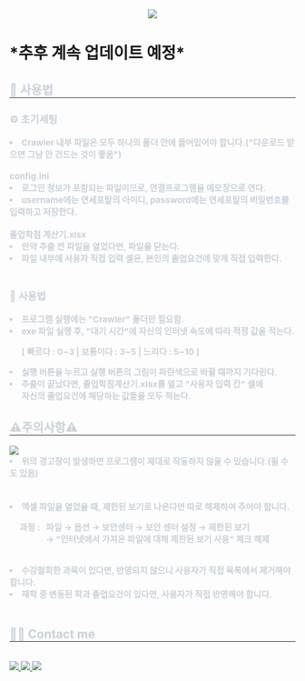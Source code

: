 <div align= "center">
    <img src="https://capsule-render.vercel.app/api?type=waving&color=0:fed2ea,100:fc3dff&height=180&text=수강%20정보%20추출%20프로그램&animation=twinkling&fontColor=48005c&fontSize=50" />
    </div>
    <div style="text-align: left;">
		<h1>*추후 계속 업데이트 예정*</h1>
    <h2 style="border-bottom: 1px solid #21262d; color: #c9d1d9;"> 📒 사용법 </h2>  
    <div style="font-weight: 700; font-size: 15px; text-align: left; color: #c9d1d9;">
	<h3>⚙ 초기세팅</h3>  
	    <li> Crawler 내부 파일은 모두 하나의 폴더 안에 들어있어야 합니다.("다운로드 받으면 그냥 안 건드는 것이 좋음")</li>
            <br>
            config.ini 
            <li> 로그인 정보가 포함되는 파일이므로, 연결프로그램을 메모장으로 연다.</li>
            <li> username에는 연세포탈의 아이디, password에는 연세포탈의 비밀번호를 입력하고 저장한다.</li>
            <br>
            졸업학점 계산기.xlsx
            <li> 만약 추출 전 파일을 열었다면, 파일을 닫는다.</li>
            <li> 파일 내부에 사용자 직접 입력 셀은, 본인의 졸업요건에 맞게 직접 입력한다.</li>
            <br>
        <h3>📄 사용법</h3>
	<li>프로그램 실행에는 "Crawler" 폴더만 필요함.</li>    
        <li>exe 파일 실행 후, "대기 시간"에 자신의 인터넷 속도에 따라 적정 값을 적는다.</li>
        <p>&nbsp;&nbsp;&nbsp;&nbsp;&nbsp; [ 빠르다 : 0~3 | 보통이다 : 3~5 | 느리다 : 5~10 ]</p>
        <li>실행 버튼을 누르고 실행 버튼의 그림이 파란색으로 바뀔 때까지 기다린다.</li>
        <li>추출이 끝났다면, 졸업학점계산기.xlsx를 열고 "사용자 입력 칸" 셀에 <br> &nbsp;&nbsp;&nbsp;&nbsp;&nbsp;
            자신의 졸업요건에 해당하는 값들을 모두 적는다.</li>
    </div> 
	<h2 style="border-bottom: 1px solid #21262d; color: #c9d1d9;"> ⚠️주의사항⚠️ </h2>
	<div style="font-weight: 700; font-size: 15px; text-align: left; color: #c9d1d9;"> 
		<img src="https://github.com/sanghyeon1/Yonsei_Portal_Crawling/assets/53289616/dc3dd6ff-3fcf-4cf8-97fb-7e00c0cad037">
		<li>위의 경고창이 발생하면 프로그램이 제대로 작동하지 않을 수 있습니다.(될 수도 있음)</li>
		<br><br>
		<li>엑셀 파일을 열었을 때, 제한된 보기로 나온다면 따로 해제하여 주어야 합니다.</li>
        <p>&nbsp;&nbsp;&nbsp;&nbsp; 과정 : &nbsp;&nbsp;파일 → 옵션 → 보안센터 → 보안 센터 설정 → 제한된 보기 <br>
        &nbsp;&nbsp;&nbsp;&nbsp;&nbsp;&nbsp;&nbsp;&nbsp;&nbsp;&nbsp;&nbsp;&nbsp;&nbsp;&nbsp;&nbsp;&nbsp;&nbsp;
            → "인터넷에서 가져온 파일에 대해 제한된 보기 사용" 체크 해제</p>
		<br> 
		<li>수강철회한 과목이 있다면, 반영되지 않으니 사용자가 직접 목록에서 제거해야 합니다.</li>
		<li>재학 중 변동된 학과 졸업요건이 있다면, 사용자가 직접 반영해야 합니다.</li>
	<br>
    </div>
    </div>
    <div style="text-align: left;">
    <h2 style="border-bottom: 1px solid #21262d; color: #c9d1d9;"> 🧑‍💻 Contact me </h2> <br> 
    <div style="text-align: left;"> <a href=https://www.instagram.com/up_hyeon.p/> <img src="https://img.shields.io/badge/Instagram-E4405F?style=for-the-badge&logo=Instagram&logoColor=white&link=https://www.instagram.com/up_hyeon.p/"> </a>
         <a href=https://blog.naver.com/psh990429> <img src="https://img.shields.io/badge/Naver-03C75A?style=for-the-badge&logo=Naver&logoColor=white&link=https://blog.naver.com/psh990429"> </a>
         <a href=mailto:psh990626@gmail.com> <img src="https://img.shields.io/badge/Gmail-EA4335?style=for-the-badge&logo=Gmail&logoColor=white&link=mailto:psh990626@gmail.com"> </a>
          </div>  <br> 
    <div style="text-align: left;">  </div> 
    </div>
    

